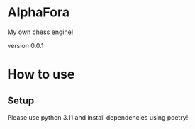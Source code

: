 # AlphaFora

My own chess engine!

version 0.0.1

# How to use

## Setup

Please use python 3.11 and install dependencies using poetry!